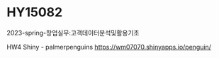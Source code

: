# HY15082
2023-spring-창업실무:고객데이터분석및활용기초

HW4 
Shiny - palmerpenguins
https://wm07070.shinyapps.io/penguin/
